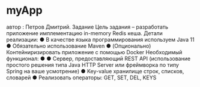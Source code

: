 # myApp
автор : Петров Дмитрий.
Задание
Цель задания – разработать приложение имплементацию in-memory Redis кеша.
Детали реализации:
● В качестве языка программирования используем Java 11
● Обязательно использование Maven
● (Опционально) Контейниризировать приложение с помощью Docker
Необходимый функционал:
●
● Сервер, предоставляющий REST API (использование простого решения типа Java
HTTP Server или фреймворка по типу Spring на ваше усмотрение)
● Key-value хранилище строк, списков, словарей
● Реализовать операторы: GET, SET, DEL, KEYS
